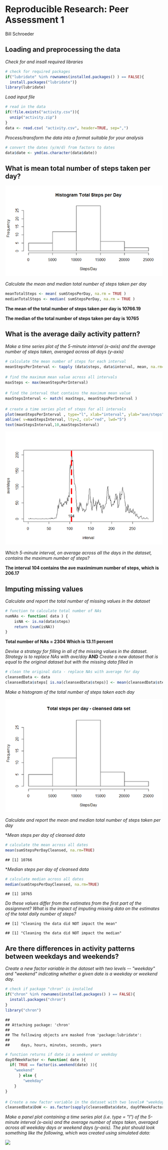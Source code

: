 # Reproducible Research: Peer Assessment 1
Bill Schroeder  




## Loading and preprocessing the data
  
  

*Check for and insall required libraries*


```r
# check for required packages
if("lubridate" %in% rownames(installed.packages() ) == FALSE){
  install.packages("lubridate")}
library(lubridate)
```

*Load input file*


```r
# read in the data
if(!file.exists("activity.csv")){
  unzip("activity.zip")
}
data <- read.csv( "activity.csv", header=TRUE, sep=",")
```


*Process/transform the data into a format suitable for your analysis*


```r
# convert the dates (y/m/d) from factors to dates
data$date <- ymd(as.character(data$date))
```


## What is mean total number of steps taken per day? 
  
  

![](PA1_template_files/figure-html/unnamed-chunk-1-1.png) 


*Calculate the mean and median total number of steps taken per day*




```r
meanTotalSteps <- mean( sumStepsPerDay, na.rm = TRUE )
medianTotalSteps <- median( sumStepsPerDay, na.rm = TRUE )
```

**The mean of the total number of steps taken per day is 10766.19**

**The median of the total number of steps taken per day is 10765**


## What is the average daily activity pattern?
  
  
*Make a time series plot of the 5-minute interval (x-axis) and the average number of steps taken, averaged across all days (y-axis)*  


```r
# calculate the mean number of steps for each interval
meanStepsPerInterval <- tapply (data$steps, data$interval, mean, na.rm=TRUE)

# find the maximum mean value across all intervals
maxSteps <- max(meanStepsPerInterval) 

# find the interval that contains the maximum mean value
maxStepsInterval <- match( maxSteps, meanStepsPerInterval )

# create a time series plot of steps for all intervals 
plot(meanStepsPerInterval , type="l", xlab="interval", ylab="ave/steps")
abline( v=maxStepsInterval, lty=2, col="red", lwd="5")
text(maxStepsInterval,10,maxStepsInterval) 
```

![](PA1_template_files/figure-html/unnamed-chunk-3-1.png) 


*Which 5-minute interval, on average across all the days in the dataset, contains the maximum number of steps?*



**The interval 104 contains the ave maximimum number of steps, which is 206.17**

## Imputing missing values
  
  
*Calculate and report the total number of missing values in the dataset*  
  

```r
# function to calculate total number of NAs
numNAs <- function( data ) {
	isNA <- is.na(data$steps)
	return (sum(isNA))
}
```

**Total number of NAs = 2304 Which is 13.11 percent**


*Devise a strategy for filling in all of the missing values in the dataset. Strategy is to replace NAs with ave/day* 
**AND**
*Create a new dataset that is equal to the original dataset but with the missing data filled in*


```r
# clean the original data - replace NAs with average for day
cleansedData <- data
cleansedData$steps[ is.na(cleansedData$steps)] <- mean(cleansedData$steps, rm.na=TRUE)
```


*Make a histogram of the total number of steps taken each day*

![](PA1_template_files/figure-html/unnamed-chunk-7-1.png) 


*Calculate and report the mean and median total number of steps taken per day*

**Mean steps per day of cleansed data*


```r
# calculate the mean across all dates
mean(sumStepsPerDayCleansed, na.rm=TRUE)
```

```
## [1] 10766
```

**Median steps per day of cleansed data*


```r
# calculate median across all dates
median(sumStepsPerDayCleansed, na.rm=TRUE)
```

```
## [1] 10765
```




*Do these values differ from the estimates from the first part of the assignment? What is the impact of imputing missing data on the estimates of the total daily number of steps?*


```
## [1] "Cleaning the data did NOT impact the mean"
```

```
## [1] "Cleaning the data did NOT impact the median"
```


## Are there differences in activity patterns between weekdays and weekends?

*Create a new factor variable in the dataset with two levels -- "weekday" and "weekend" indicating whether a given date is a weekday or weekend day.*


```r
# check if package "chron" is installed
if("chron" %in% rownames(installed.packages() ) == FALSE){
  install.packages("chron")
}
library("chron")
```

```
## 
## Attaching package: 'chron'
## 
## The following objects are masked from 'package:lubridate':
## 
##     days, hours, minutes, seconds, years
```

```r
# function returns if date is a weekend or weekday
dayOfWeekFactor <- function( date ){
  if( TRUE == factor(is.weekend(date) )){ 
    "weekend"
      } else {
        "weekday"
    }
}

# Create a new factor variable in the dataset with two levels# "weekday" and "weekend" 
cleansedData$DoW <- as.factor(sapply(cleansedData$date, dayOfWeekFactor))
```

*Make a panel plot containing a time series plot (i.e. type = "l") of the 5-minute interval (x-axis) and the average number of steps taken, averaged across all weekday days or weekend days (y-axis). The plot should look something like the following, which was created using simulated data:*

![](PA1_template_files/figure-html/unnamed-chunk-12-1.png) 

